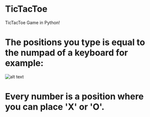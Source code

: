 # TicTacToe
TicTacToe Game in Python!


# The positions you type is equal to the numpad of a keyboard for example:

![alt text](https://i.imgur.com/5sdNOeb.png)

# Every number is a position where you can place 'X' or 'O'.
